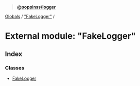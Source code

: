 > **[@poppinss/logger](../README.md)**

[Globals](../README.md) / ["FakeLogger"](_fakelogger_.md) /

# External module: "FakeLogger"

## Index

### Classes

* [FakeLogger](../classes/_fakelogger_.fakelogger.md)